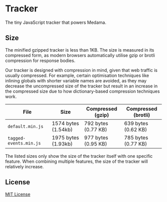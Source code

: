 # Tracker

The tiny JavaScript tracker that powers Medama.

## Size

The minified gzipped tracker is less than 1KB. The size is measured in its compressed form, as modern browsers automatically utilise gzip or brotli compression for response bodies.

Our tracker is designed with compression in mind, given that web traffic is usually compressed. For example, certain optimisation techniques like inlining globals with shorter variable names are avoided, as they may decrease the uncompressed size of the tracker but result in an increase in the compressed size due to how dictionary-based compression techniques work.

| File                   | Size                | Compressed (gzip)   | Compressed (brotli) |
| ---------------------- | ------------------- | ------------------- | ------------------- |
| `default.min.js`       | 1574 bytes (1.54kb) | 792 bytes (0.77 KB) | 639 bytes (0.62 KB) |
| `tagged-events.min.js` | 1975 bytes (1.93kb) | 977 bytes (0.95 KB) | 785 bytes (0.77 KB) |

The listed sizes only show the size of the tracker itself with one specific feature. When combining multiple features, the size of the tracker will relatively increase.

## License

[MIT License](LICENSE)
